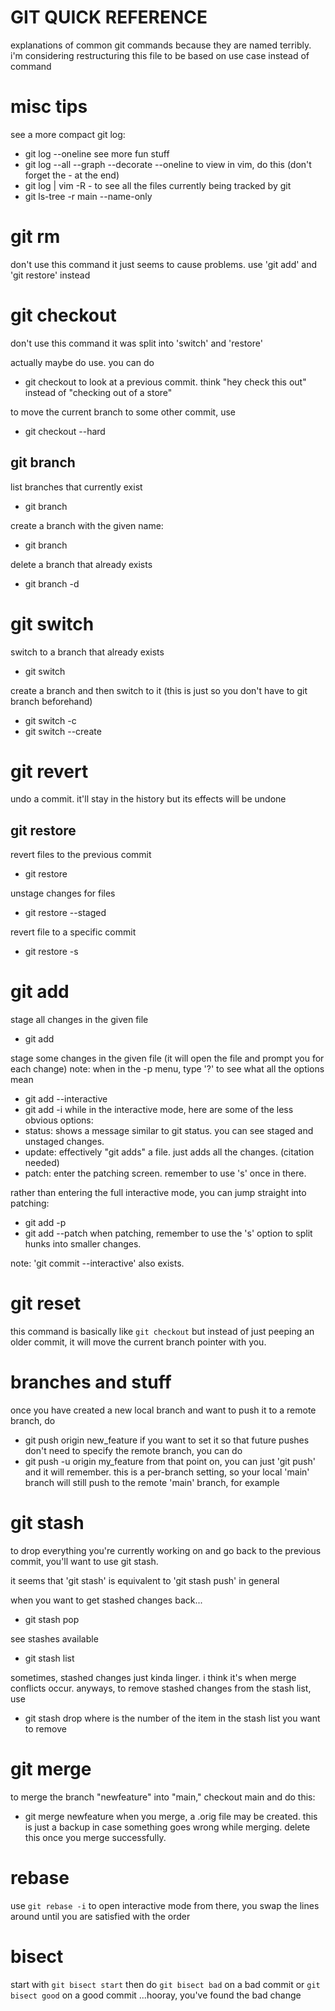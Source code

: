# GIT QUICK REFERENCE

explanations of common git commands because they are named terribly.
i'm considering restructuring this file to be based on use case instead of command

# misc tips
see a more compact git log:
* git log --oneline
see more fun stuff
* git log --all --graph --decorate --oneline
to view in vim, do this (don't forget the - at the end)
* git log | vim -R -
to see all the files currently being tracked by git
* git ls-tree -r main --name-only

# git rm
don't use this command
it just seems to cause problems.
use 'git add' and 'git restore' instead

# git checkout
don't use this command
it was split into 'switch' and 'restore'

actually maybe do use. you can do
* git checkout <commit hash>
to look at a previous commit.
think "hey check this out" instead of "checking out of a store"

to move the current branch to some other commit, use
* git checkout --hard <commit hash>

## git branch
list branches that currently exist
* git branch

create a branch with the given name:
* git branch <name>

delete a branch that already exists
* git branch -d <name>

# git switch
switch to a branch that already exists
* git switch <name>

create a branch and then switch to it (this is just so you don't have to git branch beforehand)
* git switch -c <name>
* git switch --create <name>

# git revert
undo a commit. it'll stay in the history but its effects will be undone

## git restore
revert files to the previous commit
* git restore <file1> <file2> <file3>

unstage changes for files
* git restore --staged <file1> <file2> <file3>

revert file to a specific commit
* git restore <file> -s <commit hash>

# git add
stage all changes in the given file
* git add <file>

stage some changes in the given file (it will open the file and prompt you for each change)
note: when in the -p menu, type '?' to see what all the options mean
* git add --interactive <file>
* git add -i <file>
while in the interactive mode, here are some of the less obvious options:
* status: shows a message similar to git status. you can see staged and unstaged changes.
* update: effectively "git adds" a file. just adds all the changes. (citation needed)
* patch: enter the patching screen. remember to use 's' once in there.

rather than entering the full interactive mode, you can jump straight into patching:
* git add -p <file>
* git add --patch <file>
when patching, remember to use the 's' option to split hunks into smaller changes.

note: 'git commit --interactive' also exists.

# git reset
this command is basically like `git checkout` but instead of just peeping an
older commit, it will move the current branch pointer with you.

# branches and stuff
once you have created a new local branch and want to push it to a remote branch,
do
* git push origin new_feature
if you want to set it so that future pushes don't need to specify the remote
branch, you can do
* git push -u origin my_feature
from that point on, you can just 'git push' and it will remember.
this is a per-branch setting, so your local 'main' branch will still push to the
remote 'main' branch, for example

# git stash
to drop everything you're currently working on and go back to the previous commit,
you'll want to use git stash.

it seems that 'git stash' is equivalent to 'git stash push' in general

when you want to get stashed changes back...
* git stash pop

see stashes available
* git stash list

sometimes, stashed changes just kinda linger. i think it's when merge conflicts occur.
anyways, to remove stashed changes from the stash list, use
* git stash drop <index>
where <index> is the number of the item in the stash list you want to remove

# git merge
to merge the branch "newfeature" into "main," checkout main and do this:
* git merge newfeature
when you merge, a .orig file may be created. this is just a backup in case
something goes wrong while merging. delete this once you merge successfully.

# rebase
use `git rebase -i` to open interactive mode
from there, you swap the lines around until you are satisfied with the order

# bisect
start with `git bisect start`
then do `git bisect bad` on a bad commit or `git bisect good` on a good commit
...hooray, you've found the bad change
